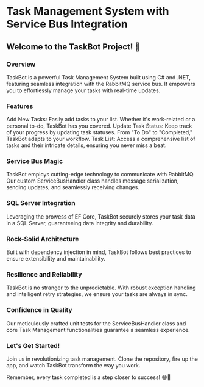 <h1>Task Management System with Service Bus Integration</h1>
<h2>Welcome to the TaskBot Project! 🚀</h2>

<h3>Overview</h3>
TaskBot is a powerful Task Management System built using C# and .NET, featuring seamless integration with the RabbitMQ service bus. It empowers you to effortlessly manage your tasks with real-time updates.

<h3>Features</h3>
Add New Tasks: Easily add tasks to your list. Whether it's work-related or a personal to-do, TaskBot has you covered.
Update Task Status: Keep track of your progress by updating task statuses. From "To Do" to "Completed," TaskBot adapts to your workflow.
Task List: Access a comprehensive list of tasks and their intricate details, ensuring you never miss a beat.

<h3>Service Bus Magic</h3>
TaskBot employs cutting-edge technology to communicate with RabbitMQ. Our custom ServiceBusHandler class handles message serialization, sending updates, and seamlessly receiving changes.

<h3>SQL Server Integration</h3>
Leveraging the prowess of EF Core, TaskBot securely stores your task data in a SQL Server, guaranteeing data integrity and durability.

<h3>Rock-Solid Architecture</h3>
Built with dependency injection in mind, TaskBot follows best practices to ensure extensibility and maintainability.

<h3>Resilience and Reliability</h3>
TaskBot is no stranger to the unpredictable. With robust exception handling and intelligent retry strategies, we ensure your tasks are always in sync.

<h3>Confidence in Quality</h3>
Our meticulously crafted unit tests for the ServiceBusHandler class and core Task Management functionalities guarantee a seamless experience.

<h3>Let's Get Started!</h3>
Join us in revolutionizing task management. Clone the repository, fire up the app, and watch TaskBot transform the way you work.

Remember, every task completed is a step closer to success! 😄📝
